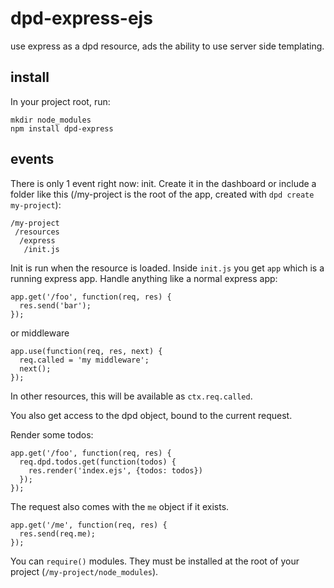 # dpd-express-ejs

use express as a dpd resource, ads the ability to use server side templating.

## install

In your project root, run:

    mkdir node_modules
    npm install dpd-express
    
## events

There is only 1 event right now: init. Create it in the dashboard or include a folder like this (/my-project is the root of the app, created with `dpd create my-project`):

    /my-project
     /resources
      /express
       /init.js

Init is run when the resource is loaded. Inside `init.js` you get `app` which is a running express app. Handle anything like a normal express app:

    app.get('/foo', function(req, res) {
      res.send('bar');
    });
  
or middleware

    app.use(function(req, res, next) {
      req.called = 'my middleware';
      next();
    });
  
In other resources, this will be available as `ctx.req.called`.

You also get access to the dpd object, bound to the current request.

Render some todos:

    app.get('/foo', function(req, res) {
      req.dpd.todos.get(function(todos) {
        res.render('index.ejs', {todos: todos})
      });
    });
  
The request also comes with the `me` object if it exists.

    app.get('/me', function(req, res) {
      res.send(req.me);
    });

You can `require()` modules. They must be installed at the root of your project (`/my-project/node_modules`).
